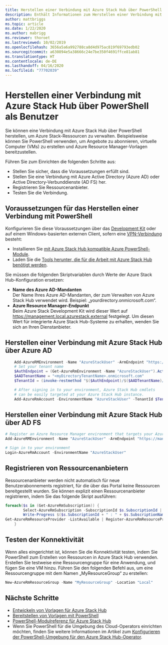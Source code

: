 ```yaml
---
title: Herstellen einer Verbindung mit Azure Stack Hub über PowerShell als Benutzer
description: Enthält Informationen zum Herstellen einer Verbindung mit Azure Stack Hub über PowerShell.
author: mattbriggs
ms.topic: article
ms.date: 1/22/2020
ms.author: mabrigg
ms.reviewer: thoroet
ms.lastreviewed: 10/02/2019
ms.openlocfilehash: 3656a5a6a992788ca8d4d975ac819f69793edb02
ms.sourcegitcommit: a630894e5a38666c24e7be350f4691ffce81ab81
ms.translationtype: HT
ms.contentlocale: de-DE
ms.lasthandoff: 04/16/2020
ms.locfileid: "77702039"
---
```

# <a name="connect-to-azure-stack-hub-with-powershell-as-a-user"></a>Herstellen einer Verbindung mit Azure Stack Hub über PowerShell als Benutzer

Sie können eine Verbindung mit Azure Stack Hub über PowerShell herstellen, um Azure Stack-Ressourcen zu verwalten. Beispielsweise können Sie PowerShell verwenden, um Angebote zu abonnieren, virtuelle Computer (VMs) zu erstellen und Azure Resource Manager-Vorlagen bereitzustellen.

Führen Sie zum Einrichten die folgenden Schritte aus:
  - Stellen Sie sicher, dass die Voraussetzungen erfüllt sind.
  - Stellen Sie eine Verbindung mit Azure Active Directory (Azure AD) oder Active Directory-Verbunddienste (AD FS) her. 
  - Registrieren Sie Ressourcenanbieter.
  - Testen Sie die Verbindung.

## <a name="prerequisites-to-connecting-with-powershell"></a>Voraussetzungen für das Herstellen einer Verbindung mit PowerShell

Konfigurieren Sie diese Voraussetzungen über das [Development Kit](../asdk/asdk-connect.md#connect-to-azure-stack-using-rdp) oder auf einem Windows-basierten externen Client, sofern eine [VPN-Verbindung](../asdk/asdk-connect.md#connect-to-azure-stack-using-vpn) besteht:

* Installieren Sie [mit Azure Stack Hub kompatible Azure PowerShell-Module](../operator/azure-stack-powershell-install.md).
* Laden Sie die [Tools herunter, die für die Arbeit mit Azure Stack Hub benötigt werden](../operator/azure-stack-powershell-download.md).

Sie müssen die folgenden Skriptvariablen durch Werte der Azure Stack Hub-Konfiguration ersetzen:

- **Name des Azure AD-Mandanten**  
  Der Name Ihres Azure AD-Mandanten, der zum Verwalten von Azure Stack Hub verwendet wird. Beispiel: „yourdirectory.onmicrosoft.com“.
- **Azure Resource Manager-Endpunkt**  
  Beim Azure Stack Development Kit wird dieser Wert auf https://management.local.azurestack.external festgelegt. Um diesen Wert für integrierte Azure Stack Hub-Systeme zu erhalten, wenden Sie sich an Ihren Dienstanbieter.

## <a name="connect-to-azure-stack-hub-with-azure-ad"></a>Herstellen einer Verbindung mit Azure Stack Hub über Azure AD

```powershell  
    Add-AzureRMEnvironment -Name "AzureStackUser" -ArmEndpoint "https://management.local.azurestack.external"
    # Set your tenant name
    $AuthEndpoint = (Get-AzureRmEnvironment -Name "AzureStackUser").ActiveDirectoryAuthority.TrimEnd('/')
    $AADTenantName = "<myDirectoryTenantName>.onmicrosoft.com"
    $TenantId = (invoke-restmethod "$($AuthEndpoint)/$($AADTenantName)/.well-known/openid-configuration").issuer.TrimEnd('/').Split('/')[-1]

    # After signing in to your environment, Azure Stack Hub cmdlets
    # can be easily targeted at your Azure Stack Hub instance.
    Add-AzureRmAccount -EnvironmentName "AzureStackUser" -TenantId $TenantId
```

## <a name="connect-to-azure-stack-hub-with-ad-fs"></a>Herstellen einer Verbindung mit Azure Stack Hub über AD FS

  ```powershell  
  # Register an Azure Resource Manager environment that targets your Azure Stack Hub instance
  Add-AzureRMEnvironment -Name "AzureStackUser" -ArmEndpoint "https://management.local.azurestack.external"

  # Sign in to your environment
  Login-AzureRmAccount -EnvironmentName "AzureStackUser"
  ```

## <a name="register-resource-providers"></a>Registrieren von Ressourcenanbietern

Ressourcenanbieter werden nicht automatisch für neue Benutzerabonnements registriert, für die über das Portal keine Ressourcen bereitgestellt wurden. Sie können explizit einen Ressourcenanbieter registrieren, indem Sie das folgende Skript ausführen:

```powershell  
foreach($s in (Get-AzureRmSubscription)) {
        Select-AzureRmSubscription -SubscriptionId $s.SubscriptionId | Out-Null
        Write-Progress $($s.SubscriptionId + " : " + $s.SubscriptionName)
Get-AzureRmResourceProvider -ListAvailable | Register-AzureRmResourceProvider
    }
```

## <a name="test-the-connectivity"></a>Testen der Konnektivität

Wenn alles eingerichtet ist, können Sie die Konnektivität testen, indem Sie PowerShell zum Erstellen von Ressourcen in Azure Stack Hub verwenden. Erstellen Sie testweise eine Ressourcengruppe für eine Anwendung, und fügen Sie eine VM hinzu. Führen Sie den folgenden Befehl aus, um eine Ressourcengruppe mit dem Namen „MyResourceGroup“ zu erstellen:

```powershell  
New-AzureRmResourceGroup -Name "MyResourceGroup" -Location "Local"
```

## <a name="next-steps"></a>Nächste Schritte

- [Entwickeln von Vorlagen für Azure Stack Hub](azure-stack-develop-templates.md)
- [Bereitstellen von Vorlagen mit PowerShell](azure-stack-deploy-template-powershell.md)
- [PowerShell-Modulreferenz für Azure Stack Hub](https://docs.microsoft.com/powershell/azure/azure-stack/overview)
- Wenn Sie PowerShell für die Umgebung des Cloud-Operators einrichten möchten, finden Sie weitere Informationen im Artikel zum [Konfigurieren der PowerShell-Umgebung für den Azure Stack Hub-Operator](../operator/azure-stack-powershell-configure-admin.md).
